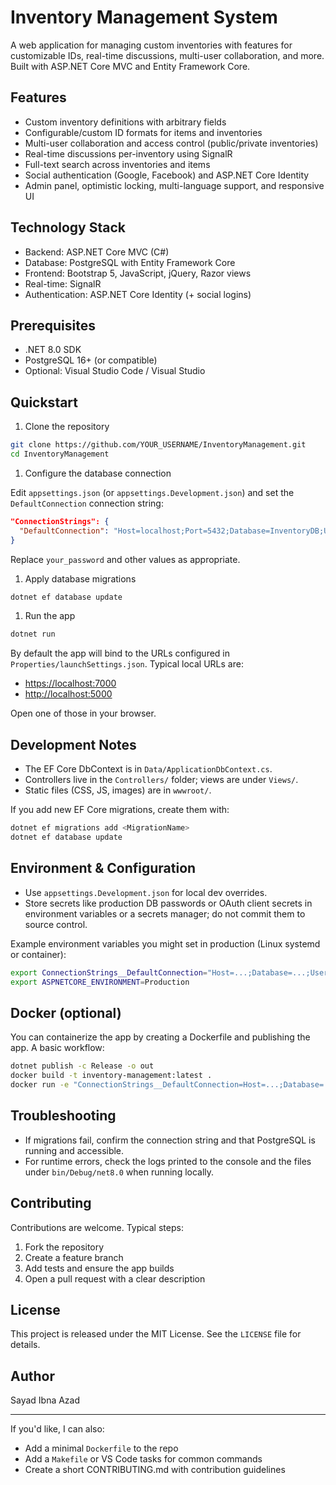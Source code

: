 # Inventory Management System

A web application for managing custom inventories with features for customizable IDs, real-time discussions, multi-user collaboration, and more. Built with ASP.NET Core MVC and Entity Framework Core.

## Features

- Custom inventory definitions with arbitrary fields
- Configurable/custom ID formats for items and inventories
- Multi-user collaboration and access control (public/private inventories)
- Real-time discussions per-inventory using SignalR
- Full-text search across inventories and items
- Social authentication (Google, Facebook) and ASP.NET Core Identity
- Admin panel, optimistic locking, multi-language support, and responsive UI

## Technology Stack

- Backend: ASP.NET Core MVC (C#)
- Database: PostgreSQL with Entity Framework Core
- Frontend: Bootstrap 5, JavaScript, jQuery, Razor views
- Real-time: SignalR
- Authentication: ASP.NET Core Identity (+ social logins)

## Prerequisites

- .NET 8.0 SDK
- PostgreSQL 16+ (or compatible)
- Optional: Visual Studio Code / Visual Studio

## Quickstart

1. Clone the repository

```bash
git clone https://github.com/YOUR_USERNAME/InventoryManagement.git
cd InventoryManagement
```

1. Configure the database connection

Edit `appsettings.json` (or `appsettings.Development.json`) and set the `DefaultConnection` connection string:

```json
"ConnectionStrings": {
  "DefaultConnection": "Host=localhost;Port=5432;Database=InventoryDB;Username=postgres;Password=your_password"
}
```

Replace `your_password` and other values as appropriate.

1. Apply database migrations

```bash
dotnet ef database update
```

1. Run the app

```bash
dotnet run
```

By default the app will bind to the URLs configured in `Properties/launchSettings.json`. Typical local URLs are:

- [https://localhost:7000](https://localhost:7000)
- [http://localhost:5000](http://localhost:5000)

Open one of those in your browser.

## Development Notes

- The EF Core DbContext is in `Data/ApplicationDbContext.cs`.
- Controllers live in the `Controllers/` folder; views are under `Views/`.
- Static files (CSS, JS, images) are in `wwwroot/`.

If you add new EF Core migrations, create them with:

```bash
dotnet ef migrations add <MigrationName>
dotnet ef database update
```

## Environment & Configuration

- Use `appsettings.Development.json` for local dev overrides.
- Store secrets like production DB passwords or OAuth client secrets in environment variables or a secrets manager; do not commit them to source control.

Example environment variables you might set in production (Linux systemd or container):

```bash
export ConnectionStrings__DefaultConnection="Host=...;Database=...;Username=...;Password=..."
export ASPNETCORE_ENVIRONMENT=Production
```

## Docker (optional)

You can containerize the app by creating a Dockerfile and publishing the app. A basic workflow:

```bash
dotnet publish -c Release -o out
docker build -t inventory-management:latest .
docker run -e "ConnectionStrings__DefaultConnection=Host=...;Database=...;Username=...;Password=..." -p 5000:80 inventory-management:latest
```

## Troubleshooting

- If migrations fail, confirm the connection string and that PostgreSQL is running and accessible.
- For runtime errors, check the logs printed to the console and the files under `bin/Debug/net8.0` when running locally.

## Contributing

Contributions are welcome. Typical steps:

1. Fork the repository
2. Create a feature branch
3. Add tests and ensure the app builds
4. Open a pull request with a clear description

## License

This project is released under the MIT License. See the `LICENSE` file for details.

## Author

Sayad Ibna Azad

---
If you'd like, I can also:

- Add a minimal `Dockerfile` to the repo
- Add a `Makefile` or VS Code tasks for common commands
- Create a short CONTRIBUTING.md with contribution guidelines
